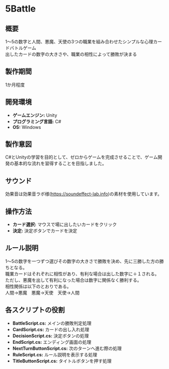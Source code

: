 # 5Battle

## 概要
1～5の数字と人間、悪魔、天使の3つの職業を組み合わせたシンプルな心理カードバトルゲーム<br>
出したカードの数字の大きさや、職業の相性によって勝敗が決まる

## 製作期間
1か月程度

## 開発環境
* **ゲームエンジン:** Unity
* **プログラミング言語:** C#
* **OS:** Windows

## 製作意図
C#とUnityの学習を目的として、ゼロからゲームを完成させることで、ゲーム開発の基本的な流れを習得することを目指しました。

## サウンド
効果音は効果音ラボ様(https://soundeffect-lab.info)の素材を使用しています。

## 操作方法
* **カード選択:** マウスで場に出したいカードをクリック
* **決定:** 決定ボタンでカードを決定

## ルール説明
1～5の数字を一つずつ選びその数字の大きさで勝敗を決め、先に三勝した方の勝ちとなる。<br>
職業カードはそれぞれに相性があり、有利な場合は出した数字に＋１される。<br>
ただし、悪魔を出して有利になった場合は数字に関係なく勝利する。<br>
相性関係は以下のとおりである。<br>
人間→悪魔　悪魔→天使　天使→人間

## 各スクリプトの役割
* **BattleScript.cs:** メインの勝敗判定処理
* **CardScript.cs:** カードの出し入れ処理
* **DecisionScript.cs:** 決定ボタンの処理
* **EndScript.cs:** エンディング画面の処理
* **NextTurnButtonScript.cs:** 次のターンへ進む際の処理
* **RuleScript.cs:** ルール説明を表示する処理
* **TitleButtonScript.cs:** タイトルボタンを押す処理
